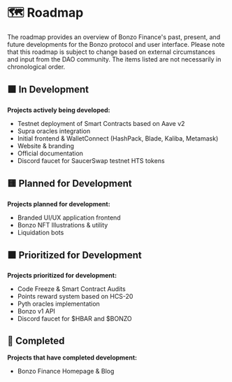 # 🗺️ Roadmap

The roadmap provides an overview of Bonzo Finance's past, present, and future developments for the Bonzo protocol and user interface. Please note that this roadmap is subject to change based on external circumstances and input from the DAO community. The items listed are not necessarily in chronological order.

## 🟩 In Development

**Projects actively being developed:**

* Testnet deployment of Smart Contracts based on Aave v2
* Supra oracles integration
* Initial frontend & WalletConnect (HashPack, Blade, Kaliba, Metamask)
* Website & branding
* Official documentation
* Discord faucet for SaucerSwap testnet HTS tokens

## 🟨 Planned for Development

**Projects planned for development:**

* Branded UI/UX application frontend
* Bonzo NFT Illustrations & utility
* Liquidation bots

## 🟧 Prioritized for Development

**Projects prioritized for development:**

* Code Freeze & Smart Contract Audits
* Points reward system based on HCS-20
* Pyth oracles implementation
* Bonzo v1 API
* Discord faucet for $HBAR and $BONZO

## 🏁 Completed

**Projects that have completed development:**

* Bonzo Finance Homepage & Blog
